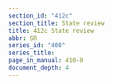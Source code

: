 ```yaml
---
section_id: "412c"
section_title: State review
title: 412c State review
abbr: SR
series_id: "400"
series_title: 
page_in_manual: 410-8
document_depth: 4
---
```

